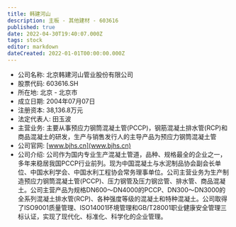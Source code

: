 ```yaml
---
title: 韩建河山
description: 主板 - 其他建材 - 603616
published: true
date: 2022-04-30T19:40:07.000Z
tags: stock
editor: markdown
dateCreated: 2022-01-01T00:00:00.000Z
---
```


- 公司名称: 北京韩建河山管业股份有限公司
- 股票代码: 603616.SH
- 所在地: 北京 - 北京市
- 成立日期: 2004年07月07日
- 注册资本: 38,136.8万元
- 法定代表人: 田玉波
- 主营业务: 主要从事预应力钢筒混凝土管(PCCP)，钢筋混凝土排水管(RCP)和商品混凝土的研发，生产与销售发行人的主导产品为预应力钢筒混凝土管
- 公司官网: [www.bjhs.cn](www.bjhs.cn)
- 公司介绍: 公司作为国内专业生产混凝土管道，品种、规格最全的企业之一，多年来稳居我国PCCP行业前列。现为中国混凝土与水泥制品协会副会长单位、中国水利学会、中国水利工程协会常务理事单位。公司主营业务为生产制造预应力钢筒混凝土管(PCCP)、压力钢管及压力钢岔管、排水管、商品混凝土。公司主营产品为规格DN600～DN4000的PCCP、DN300～DN3000的全系列混凝土排水管(RCP)、各种强度等级的混凝土和特种混凝土。公司取得了ISO9001质量管理、ISO14001环境管理和GB/T28001职业健康安全管理三标认证，实现了现代化、标准化、科学化的企业管理。


